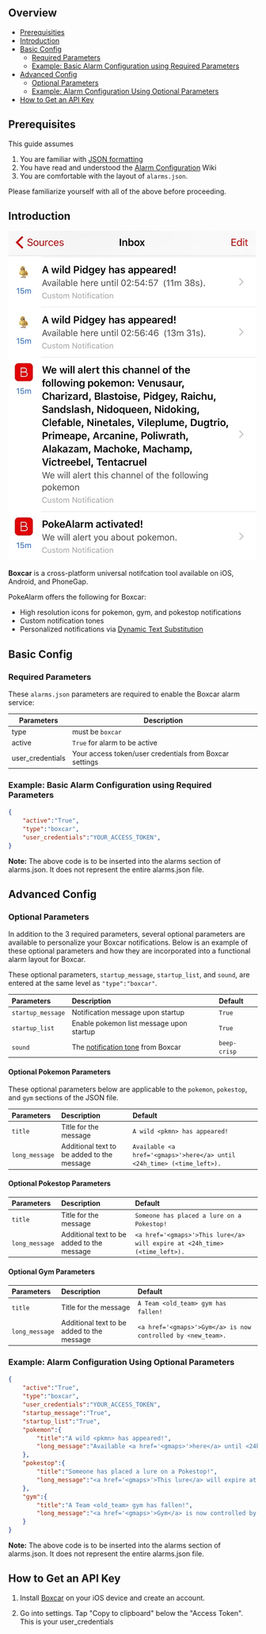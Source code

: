 ## Overview
* [Prerequisities](#prerequisities)
* [Introduction](#introduction)
* [Basic Config](#basic-config)
  * [Required Parameters](#required-parameters)
  * [Example: Basic Alarm Configuration using Required Parameters](#example-basic-alarm-configuration-using-required-parameters)  
* [Advanced Config](#advanced-config)
  * [Optional Parameters](#optional-parameters)
  * [Example: Alarm Configuration Using Optional Parameters](#example-alarm-configuration-using-optional-parameters) 
* [How to Get an API Key](#how-to-get-an-api-key)


## Prerequisites
This guide assumes 

1. You are familiar with [JSON formatting](http://www.w3schools.com/json/default.asp)
2. You have read and understood the [Alarm Configuration](https://github.com/kvangent/PokeAlarm/wiki/Alarm-Configuration) Wiki
3. You are comfortable with the layout of `alarms.json`.

Please familiarize yourself with all of the above before proceeding.

## Introduction
![brett has a mew](images/boxcar.png)

**Boxcar** is a cross-platform universal notifcation tool available on iOS, Android, and PhoneGap.

PokeAlarm offers the following for Boxcar:
* High resolution icons for pokemon, gym, and pokestop notifications
* Custom notification tones
* Personalized notifications via [Dynamic Text Substitution](Dynamic-Text-Subsitution.md)

## Basic Config

### Required Parameters
These `alarms.json` parameters are required to enable the Boxcar alarm service:

| Parameters            | Description                                             |
| --------------------- |---------------------------------------------------------|
| type                  | must be `boxcar`                                        |
| active                | `True` for alarm to be active                           |
| user_credentials      | Your access token/user credentials from Boxcar settings |

### Example: Basic Alarm Configuration using Required Parameters
```json
{
	"active":"True",
	"type":"boxcar",
	"user_credentials":"YOUR_ACCESS_TOKEN",
}
```
**Note:** The above code is to be inserted into the alarms section of alarms.json. It does not represent the entire alarms.json file.

## Advanced Config

### Optional Parameters
In addition to the 3 required parameters, several optional parameters are available to personalize your Boxcar notifications. Below is an example of these optional parameters and how they are incorporated into a functional alarm layout for Boxcar.

These optional parameters, `startup_message`, `startup_list`, and `sound`, are entered at the same level as `"type":"boxcar"`.

| Parameters      | Description                                | Default                                         |
|:--------------- |:-------------------------------------------|:------------------------------------------------|
|`startup_message`| Notification message upon startup          | `True`                                          |
|`startup_list`   | Enable pokemon list message  upon startup  | `True`                                          |
|`sound`          | The [notification tone](http://help.boxcar.io/support/solutions/articles/6000004813-how-to-send-a-notification-to-boxcar-for-ios-users) from Boxcar          | `beep-crisp`                                           |

#### Optional Pokemon Parameters
These optional parameters below are applicable to the `pokemon`, `pokestop`, and `gym` sections of the JSON file.

| Parameters      | Description                                 | Default                                       |
|:--------------- |:--------------------------------------------|:--------------------------------------------------|
|`title`          | Title for the message                       | `A wild <pkmn> has appeared!`        |
|`long_message`   | Additional text to be added to the message  | `Available <a href='<gmaps>'>here</a> until <24h_time> (<time_left>).` |

#### Optional Pokestop Parameters
| Parameters      | Description                                 | Default                                       |
|:--------------- |:--------------------------------------------|:--------------------------------------------------|
|`title`          | Title for the message                       | `Someone has placed a lure on a Pokestop!`        |
|`long_message`   | Additional text to be added to the message  | `<a href='<gmaps>'>This lure</a> will expire at <24h_time> (<time_left>).` |

#### Optional Gym Parameters
| Parameters        | Description                                 | Default                                       |
|:----------------- |:--------------------------------------------|:----------------------------------------------|
|`title`            | Title for the message                       | `A Team <old_team> gym has fallen!`           |
|`long_message`     | Additional text to be added to the message  | `<a href='<gmaps>'>Gym</a> is now controlled by <new_team>.` |

### Example: Alarm Configuration Using Optional Parameters
```json
{
	"active":"True",
	"type":"boxcar",
	"user_credentials":"YOUR_ACCESS_TOKEN",
	"startup_message":"True",
	"startup_list":"True",
	"pokemon":{
		"title":"A wild <pkmn> has appeared!",
		"long_message":"Available <a href='<gmaps>'>here</a> until <24h_time> (<time_left>).",
	},
	"pokestop":{
		"title":"Someone has placed a lure on a Pokestop!",
		"long_message":"<a href='<gmaps>'>This lure</a> will expire at <24h_time> (<time_left>).",
	},
	"gym":{
		"title":"A Team <old_team> gym has fallen!",
		"long_message":"<a href='<gmaps>'>Gym</a> is now controlled by <new_team>.",
	}
}
```
**Note:** The above code is to be inserted into the alarms section of alarms.json. It does not represent the entire alarms.json file.

## How to Get an API Key

1. Install [Boxcar](https://boxcar.io/client) on your iOS device and create an account. 

2. Go into settings.  Tap "Copy to clipboard" below the "Access Token".  This is your user_credentials